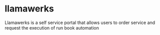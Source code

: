 # llamawerks

Llamawerks is a self service portal that allows users to order service and request the execution of run book automation